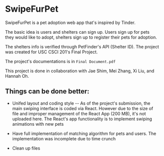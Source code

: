 # SwipeFurPet

SwipeFurPet is a pet adoption web app that's inspired by Tinder.

The basic idea is users and shelters can sign up. Users sign up for pets they would like to adopt, shelters sign up to register their pets for adoption.

The shelters info is verified through PetFinder's API (Shelter ID). The project was created for USC CSCI 201's Final Project.

The project's documentations is in `Final Document.pdf`

This project is done in collaboration with Jae Shim, Mei Zhang, Xi Liu, and Hannah Oh.

## Things can be done better:
* Unifed layout and coding style -- As of the project's submission, the main swiping interface is coded via React. However due to the size of file and improper management of the React App (200 MB), it's not uploaded here. The React's app functionality is to implement swiping animations with new pets

* Have full implementation of matching algorithm for pets and users. The implementation was incomplete due to time crunch

* Clean up files
